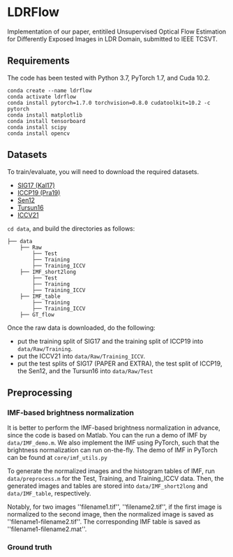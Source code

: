 # LDRFlow
Implementation of our paper, entitiled Unsupervised Optical Flow Estimation for Differently Exposed Images in LDR Domain, submitted to IEEE TCSVT.

## Requirements
The code has been tested with Python 3.7, PyTorch 1.7, and Cuda 10.2.
```Shell
conda create --name ldrflow
conda activate ldrflow
conda install pytorch=1.7.0 torchvision=0.8.0 cudatoolkit=10.2 -c pytorch
conda install matplotlib
conda install tensorboard
conda install scipy
conda install opencv
```

## Datasets
To train/evaluate, you will need to download the required datasets.
* [SIG17 (Kal17)](https://cseweb.ucsd.edu/~viscomp/projects/SIG17HDR/)
* [ICCP19 (Pra19)](https://val.cds.iisc.ac.in/HDR/ICCP19/)
* [Sen12](https://web.ece.ucsb.edu/~psen/hdrvideo)
* [Tursun16](https://user.ceng.metu.edu.tr/~akyuz/files/eg2016/index.html)
* [ICCV21](https://guanyingc.github.io/DeepHDRVideo/) 

`cd data`, and build the directories as follows:
```Shell
├── data
    ├── Raw
        ├── Test
        ├── Training
        ├── Training_ICCV
    ├── IMF_short2long
        ├── Test
        ├── Training
        ├── Training_ICCV
    ├── IMF_table
        ├── Training
        ├── Training_ICCV
    ├── GT_flow
```

Once the raw data is downloaded, do the following:

* put the training split of SIG17 and the training split of ICCP19 into `data/Raw/Training`.
* put the ICCV21 into `data/Raw/Training_ICCV`.
* put the test splits of SIG17 (PAPER and EXTRA), the test split of ICCP19, the Sen12, and the Tursun16 into `data/Raw/Test`

## Preprocessing
### IMF-based brightness normalization
It is better to perform the IMF-based brightness normalization in advance, since the code is based on Matlab. You can the run a demo of IMF by `data/IMF_demo.m`. We also implement the IMF using PyTorch, such that the brightness normalization can run on-the-fly. The demo of IMF in PyTorch can be found at `core/imf_utils.py`

To generate the normalized images and the histogram tables of IMF, run `data/preprocess.m` for the Test, Training, and Training_ICCV data. Then, the generated images and tables are stored into `data/IMF_short2long` and `data/IMF_table`, respectively.

Notably, for two images ''filename1.tif'', ''filename2.tif'', if the first image is normalized to the second image, then the normalized image is saved as ''filename1-filename2.tif''. The corresponding IMF table is saved as ''filename1-filename2.mat''.
### Ground truth
